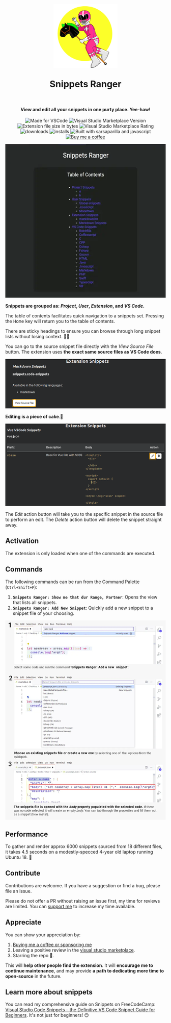 <h1 align="center">
  <br>
    <img align="center" src="img/logo.png" width="200">
  <br>
	<br>
  Snippets Ranger
  <br>
  <br>
</h1>
<h4 align="center">View and edit all your snippets in one purty place. Yee-haw!</h4>

<p align="center">
<img src="https://img.shields.io/static/v1?logo=visual-studio-code&label=made%20for&message=VS%20Code&color=0000ff" alt="Made for VSCode">
<img src="https://img.shields.io/visual-studio-marketplace/v/robole.snippets-ranger?logo=visual-studio-code&color=0000ff" alt="Visual Studio Marketplace Version">
<img src="https://img.shields.io/static/v1?logo=visual-studio-code&label=size&message=65KB&color=0000ff"
alt="Extension file size in bytes">
<img src="https://img.shields.io/visual-studio-marketplace/r/robole.snippets-ranger?logo=visual-studio-code&color=0000ff" alt="Visual Studio Marketplace Rating">
<img src="https://img.shields.io/visual-studio-marketplace/d/robole.snippets-ranger?logo=visual-studio-code&color=0000ff" alt="downloads"/>
<img src="https://img.shields.io/visual-studio-marketplace/i/robole.snippets-ranger?logo=visual-studio-code&color=0000ff" alt="installs"/>
<img src="https://img.shields.io/static/v1?label=built%20with&message=sarsaparilla%20%26%20javascript&color=0000ff" alt="Built with sarsaparilla and javascript"/>
<a href="https://ko-fi.com/roboleary"><img src="https://img.shields.io/badge/Buy%20me%20a%20coffee-$4-orange?logo=buy-me-a-coffee" alt="Buy me a coffee"></a>
</p>

<p align="center">
<img src="img/screenshots/demo.webp" width="556" height="482"
alt="recording of  exploring view opened from the command 'Snippets Ranger: Show me that dur Range, Partner'. An entry of 'Markdown snippets' from the table of contents is selected and clicked, it takes the user down to the table with the snippets displayed for that extension."/>
</p>

**Snippets are grouped as: *Project*, *User*, *Extension*, and *VS Code*.**

The table of contents facilitates quick navigation to a snippets set. Pressing the <kbd>Home</kbd> key will return you to the table of contents.

There are sticky headings to ensure you can browse through long snippet lists without losing context. 🦎🔝

You can go to the source snippet file directly with the *View Source File* button. The extension uses **the exact same source files as VS Code does**.

![view source screenshot](img/screenshots/view-source.png)

**Editing is a piece of cake**.🍰

![view source screenshot](img/screenshots/edit.png)

The *Edit* action button will take you to the specific snippet in the source file to perform an edit. The *Delete* action button will delete the snippet straight away.

## Activation

The extension is only loaded when one of the commands are executed.

## Commands

The following commands can be run from the Command Palette (`Ctrl+Shift+P`):

1. **`Snippets Ranger: Show me that dur Range, Partner`**: Opens the view that lists all snippets.
1. **`Snippets Ranger: Add New Snippet`**: Quickly add a new snippet to a snippet file of your choosing.

![add new snippet](img/screenshots/add-new.webp)

## Performance

To gather and render approx 6000 snippets sourced from 18 different files, it takes 4.5 seconds on a modestly-specced 4-year old laptop running Ubuntu 18. 🚀

## Contribute

Contributions are welcome. If you have a suggestion or find a bug, please file an issue.

Please do not offer a PR without raising an issue first, my time for reviews are limited. You can [support me](https://ko-fi.com/roboleary) to increase my time available.

## Appreciate

You can show your appreciation by:
1. [Buying me a coffee or sponsoring me](https://ko-fi.com/roboleary)
1. Leaving a positive review in the [visual studio marketplace](https://marketplace.visualstudio.com/items?itemName=robole.snippets-ranger&ssr=false#review-details).
1. Starring the repo 🌟.

This will **help other people find the extension**. It will **encourage me to continue maintenance**, and may provide **a path to dedicating more time to open-source** in the future.

## Learn more about snippets

You can read my comprehensive guide on Snippets on FreeCodeCamp: [Visual Studio Code Snippets – the Definitive VS Code Snippet Guide for Beginners](https://www.freecodecamp.org/news/definitive-guide-to-snippets-visual-studio-code/). It's not just for beginners! 😉
